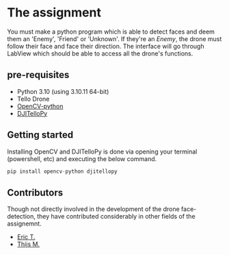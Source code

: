 # The assignment

You must make a python program which is able to detect faces and deem them an 'Enemy', 'Friend' or 'Unknown'. If they're an _Enemy_, the drone must follow their face and face their direction. The interface will go through LabView which should be able to access all the drone's functions.


## pre-requisites

* Python 3.10 (using 3.10.11 64-bit)
* Tello Drone
* [OpenCV-python](https://github.com/opencv/opencv-python)
* [DJITelloPy](https://github.com/damiafuentes/DJITelloPy)

## Getting started

Installing OpenCV and DJITelloPy is done via opening your terminal (powershell, etc) and executing the below command.

```python
pip install opencv-python djitellopy
```

## Contributors

Though not directly involved in the development of the drone face-detection, they have contributed considerably in other fields of the assignemnt.

* [Eric T.](https://github.com/Eriomas)
* [Thijs M.](https://github.com/TopdevT)